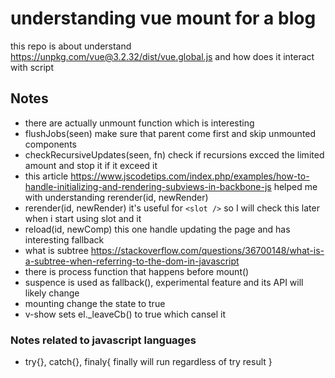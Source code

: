 # understanding vue mount for a blog
 this repo is about understand https://unpkg.com/vue@3.2.32/dist/vue.global.js and how does it interact with script

## Notes

- there are actually unmount function which is interesting
- flushJobs(seen) make sure that parent come first and skip unmounted components
- checkRecursiveUpdates(seen, fn) check if recursions excced the limited amount and stop it if it exceed it
- this article https://www.jscodetips.com/index.php/examples/how-to-handle-initializing-and-rendering-subviews-in-backbone-js helped me with understanding rerender(id, newRender) 
- rerender(id, newRender) it's useful for `<slot />` so I will check this later when i start using slot and it  
- reload(id, newComp) this one handle updating the page and has interesting fallback
- what is subtree https://stackoverflow.com/questions/36700148/what-is-a-subtree-when-referring-to-the-dom-in-javascript
- there is process function that happens before mount() 
- suspence is used as fallback(), experimental feature and its API will likely change
- mounting change the state to true
- v-show sets el._leaveCb() to true which cansel it

### Notes related to javascript languages
- try{}, catch{}, finaly{
  finally will run regardless of try result
}